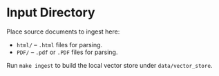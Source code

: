 # Input Directory

Place source documents to ingest here:

- `html/` – `.html` files for parsing.
- `PDF/` – `.pdf` or `.PDF` files for parsing.

Run `make ingest` to build the local vector store under `data/vector_store`.
